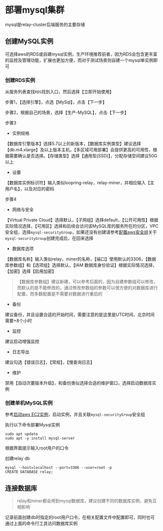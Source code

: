 # 部署mysql集群

mysql是relay-cluster后端服务的主要存储

## 创建MySQL实例
可选择aws的RDS或自建mysql实例，生产环境推荐前者，因为RDS会包含更丰富的监控及管理功能，扩展也更加方便，而对于测试场景则自建一个mysql单实例即可

### 创建RDS实例
从服务列表查找`RDS`找到入口，然后选择【立即开始使用】

步骤1，【选择引擎】，点选【MySql】，点击【下一步】

步骤2，根据自己的场景，选择【生产-MySQL】，点击【下一步】

步骤3
* 实例规格

【数据库引擎版本】选择5.7以上的新版本，【数据库实例类型】建议选择【db.m4.xlarge】及以上版本主机，【多区域可用部署】会提供更高的可用性，根据需要确认是否选择。【存储类型】选择【通用型(SSD)】，分配存储空间建议50G以上

* 设置

【数据库实例标识符】输入类似loopring-relay，relay-miner，并相应输入【主用户名】，以及对应的密码

步骤4
* 网络与安全

【Virtual Private Cloud】选择默认，【子网组】选择default，【公开可用性】根据实际情况选择，【可用区】选择和后续会访问该MySQL库的服务所在的分区，VPC安全组，选择`mysql-securityGroup`，如果还没有创建请参考[配置aws安全组](security_group_cn.md)关于`mysql-securityGroup`创建完成后，在回来选择

* 数据库选项

【数据库名称】输入类似relay，miner的名称，【端口】使用默认的3306，【数据库参数组】和【选项组】选择默认，【IAM 数据库身份验证】根据实际情况选择，【加密】选择【启用加密】
> 【数据库参数组】建议新建，可以参考后面的，因为自建参数组可以修改，而默认的是不能修改的。通过修改参数组的参数可以很方便的对数据库进行配置，而多数配置是不需要对数据进行重启的

* 备份

建议备份，并且设置合适的开始时间，需要注意的是这里是UTC时间，北京时间需要+8个小时

* 监控

建议启动增强监控

* 日志导出

建议勾选【错误日志】，【常规】，【慢查询日志】

* 维护

禁用【自动次要版本升级】，和备份类似选择合适的维护窗口，选择启动数据库实例

### 创建单机MySQL实例
参考[启动aws EC2实例](new_ec2_cn.md)，启动实例，并且关联`mysql-securityGroup`安全组

执行以下命令部署Mysql实例
```
sudo apt update
sudo apt -y install mysql-server
```
根据界面提示输入root用户的口令

创建relay db
```
mysql --host=localhost --port=3306 --user=root -p
CREATE DATABASE relay;
```

## 连接数据库

> relay和miner都会用到mysql数据库，建议创建不同的数据库实例，避免互相影响

记录前面创建db时指定的root用户口令，在相关配置文件中配置即可，同时也可通过上面的命令行工具访问数据库实例
